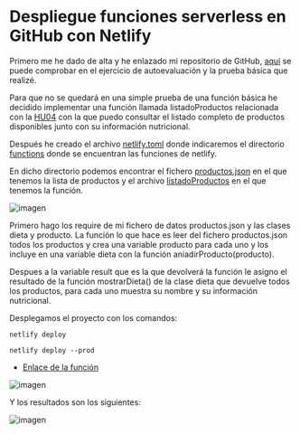 
# Despliegue funciones serverless en GitHub con Netlify

Primero me he dado de alta y he enlazado mi repositorio de GitHub, [aquí](https://github.com/josemip98/EjerciciosIV/tree/master/Tema%206%20-%20Serverless#ejercicio-3) se puede comprobar en el ejercicio de autoevaluación y la prueba básica que realizé.

Para que no se quedará en una simple prueba de una función básica he decidido implementar una función llamada listadoProductos relacionada con la [HU04](https://github.com/josemip98/OrganizeUDiet/issues/44) con la que puedo consultar el listado completo de productos disponibles junto con su información nutricional.

Después he creado el archivo [netlify.toml](https://github.com/josemip98/OrganizeUDiet/blob/master/netlify.toml) donde indicaremos el directorio [functions](https://github.com/josemip98/OrganizeUDiet/tree/master/functions) donde se encuentran las funciones de netlify.

En dicho directorio podemos encontrar el fichero [productos.json](https://github.com/josemip98/OrganizeUDiet/blob/master/functions/productos.json) en el que tenemos la lista de productos y el archivo [listadoProductos](https://github.com/josemip98/OrganizeUDiet/blob/master/functions/listadoProductos.js) en el que tenemos la función.

![imagen](https://github.com/josemip98/OrganizeUDiet/blob/master/docs/img/listado.png)

Primero hago los require de mi fichero de datos productos.json y las clases dieta y producto. La función lo que hace es leer del fichero productos.json todos los productos y crea una variable producto para cada uno y los incluye en una variable dieta con la función aniadirProducto(producto).

Despues a la variable result que es la que devolverá la función le asigno el resultado de la función mostrarDieta() de la clase dieta que devuelve todos los productos, para cada uno muestra su nombre y su información nutricional.

Desplegamos el proyecto con los comandos:

`netlify deploy`

`netlify deploy --prod`

+ [Enlace de la función](https://laughing-ramanujan-50249a.netlify.app/.netlify/functions/listadoProductos)

![imagen](https://github.com/josemip98/OrganizeUDiet/blob/master/docs/img/despliegueNetlify.png)

Y los resultados son los siguientes:

![imagen](https://github.com/josemip98/OrganizeUDiet/blob/master/docs/img/resultadoNetlify.png)
